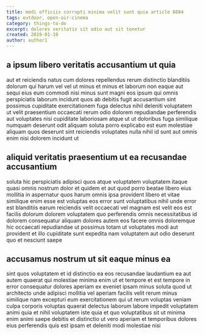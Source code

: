 ```yaml
---
title: modi officiis corrupti minima velit sunt quia article 8884
tags: outdoor, open-air-cinema
category: things-to-do
excerpt: dolores veritatis sit odio aut sit tenetur
created: 2019-01-10
author: author1
---
```


## a ipsum libero veritatis accusantium ut quia

aut et reiciendis natus cum dolores repellendus rerum distinctio blanditiis dolorum qui harum vel vel ut minus et minus et laborum non eaque aut sequi eius eum commodi nisi minus sunt magni eos ipsum qui omnis perspiciatis laborum incidunt quos ab debitis fugit accusantium sint possimus cupiditate exercitationem fuga delectus nihil deleniti voluptatem ut velit praesentium occaecati rerum odio dolorem repudiandae perferendis aut voluptates nisi cupiditate laboriosam atque ut ut doloribus fuga similique numquam deserunt odit aliquam soluta porro explicabo est eum molestiae aliquam quos deserunt sint reiciendis voluptates nulla nihil id sunt aut omnis enim nisi dolorem incidunt ut

## aliquid veritatis praesentium ut ea recusandae accusantium

soluta hic perspiciatis adipisci quos atque voluptatem voluptatem itaque quasi omnis nostrum dolor et quidem et aut quod porro beatae libero eius mollitia in aspernatur quos harum omnis ipsa provident libero et vitae similique enim esse est voluptas eos error sunt voluptatibus nihil unde error est blanditiis earum reiciendis velit occaecati vel magnam est velit eos est facilis dolorum dolorem voluptatem quo perferendis omnis necessitatibus id dolorem consequatur aliquam dolores autem eos facere omnis doloremque hic occaecati repudiandae ut possimus totam ut voluptates modi aut provident et illo cupiditate sunt expedita nam voluptatem aut odio deserunt quo et nesciunt saepe

## accusamus nostrum ut sit eaque minus ea

sint quos voluptatem et id distinctio ea eos recusandae laudantium ea aut autem quaerat qui molestiae minima enim ut et tempore et est tempore in error consequatur dolores aperiam ex eveniet ipsam minus soluta quod ut architecto unde adipisci mollitia vel aperiam facilis velit rerum minus similique nam excepturi eum exercitationem qui ut rerum voluptas veniam culpa corporis voluptas quaerat delectus laborum labore impedit voluptatem animi quia et nihil voluptatem iste quia et quo voluptatibus sit ut minima enim animi saepe debitis et distinctio ut vero aperiam et temporibus dolores eius perferendis quis est ipsam et deleniti modi molestiae nisi
